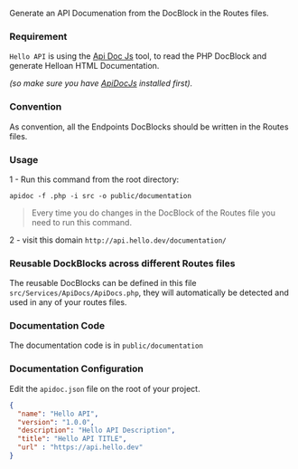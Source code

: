Generate an API Documenation from the DocBlock in the Routes files.

### Requirement

`Hello API` is using the [Api Doc Js](http://apidocjs.com/) tool, to read the PHP DocBlock and generate Helloan HTML Documentation. 

*(so make sure you have [ApiDocJs](http://apidocjs.com/#install) installed first).*


### Convention
As convention, all the Endpoints DocBlocks should be written in the Routes files.


### Usage

1 - Run this command from the root directory:

```shell
apidoc -f .php -i src -o public/documentation
```

>Every time you do changes in the DocBlock of the Routes file you need to run this command.

2 - visit this domain `http://api.hello.dev/documentation/`

### Reusable DockBlocks across different Routes files
The reusable DocBlocks can be defined in this file `src/Services/ApiDocs/ApiDocs.php`, they will automatically be detected and used in any of your routes files.

### Documentation Code
The documentation code is in `public/documentation`


### Documentation Configuration
Edit the `apidoc.json` file on the root of your project.

```json
{
  "name": "Hello API",
  "version": "1.0.0",
  "description": "Hello API Description",
  "title": "Hello API TITLE",
  "url" : "https://api.hello.dev"
}
```

